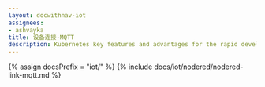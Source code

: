 ```yaml
---
layout: docwithnav-iot
assignees:
- ashvayka
title: 设备连接-MQTT
description: Kubernetes key features and advantages for the rapid development of IoT projects and applications.
---
```


{% assign docsPrefix = "iot/" %}
{% include docs/iot/nodered/nodered-link-mqtt.md %}

